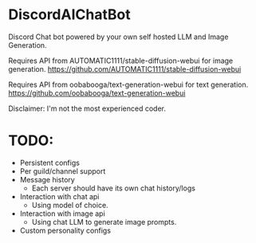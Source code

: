 # DiscordAIChatBot
Discord Chat bot powered by your own self hosted LLM and Image Generation.

Requires API from AUTOMATIC1111/stable-diffusion-webui for image generation.
https://github.com/AUTOMATIC1111/stable-diffusion-webui

Requires API from oobabooga/text-generation-webui for text generation.
https://github.com/oobabooga/text-generation-webui

Disclaimer: I'm not the most experienced coder.

# TODO:
- Persistent configs
- Per guild/channel support
- Message history
  - Each server should have its own chat history/logs
- Interaction with chat api
  - Using model of choice.
- Interaction with image api
  - Using chat LLM to generate image prompts.
- Custom personality configs

